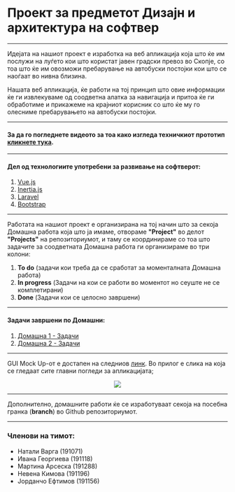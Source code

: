 # Проект за предметот Дизајн и архитектура на софтвер
***
Идејата на нашиот проект е изработка на веб апликација која што ќе им послужи на луѓето кои што користат јавен градски превоз во Скопје, со тоа што ќе им овозможи пребарување на автобуски постојки кои што се наоѓаат во нивна близина.

Нашата веб апликација, ќе работи на тој принцип што овие информации ќе ги извлекуваме од соодветна алатка за навигација и притоа ќе ги обработиме и прикажеме на крајниот корисник со што ќе му го олесниме пребарувањето на автобуски постојки.
*** 
#### За да го погледнете видеото за тоа како изгледа техничкиот прототип [кликнете тука](https://www.youtube.com/watch?v=Fs1M--upthg).
***
#### Дел од технологиите употребени за развивање на софтверот:
1. [Vue.js](https://vuejs.org/)
2. [Inertia.js](https://inertiajs.com/)
3. [Laravel](https://laravel.com/)
4. [Bootstrap](https://getbootstrap.com/)
***
Работата на нашиот проект е организирана на тој начин што за секоја Домашна работа која што ја имаме, отвораме **"Project"** во делот **"Projects"** на репозиториумот, и таму се координираме со тоа што задачите за соодветната Домашна работа ги организираме во три колони: 
1. **To do** (задачи кои треба да се сработат за моменталната Домашна работа)
2. **In progress** (Задачи на кои се работи во моментот но сеуште не се комплетирани)
3. **Done** (Задачи кои се целосно завршени)
***
#### Задачи завршени по Домашни:
1. [Домашна 1 - Задачи](https://github.com/JordanchoEftimov/SDAA-Project/projects/1)
2. [Домашна 2 - Задачи](https://github.com/JordanchoEftimov/SDAA-Project/projects/2)
***
GUI Mock Up-oт е достапен на следниов [линк](https://www.figma.com/file/VhvlczVrJGkE7SqGzx0UKI/Bustops?node-id=0%3A1).
Во прилог е слика на која се гледаат сите главни погледи за апликацијата;
<p align="center">
	<img src="https://i.ibb.co/tJ9VGnQ/Untitled.png">
</p>

***
Дополнително, домашните работи ќе се изработуваат секоја на посебна гранка (**branch**) во Github репозиториумот.
***
### Членови на тимот:
- Натали Варга (191071)
- Ивана Георгиева (191118)
- Мартина Арсеска (191288)
- Невена Кимова (191196)
- Јорданчо Ефтимов (191156)
